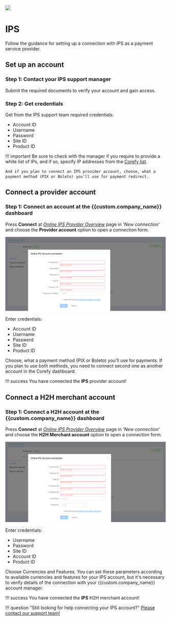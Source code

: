 <img src="https://static.openfintech.io/payment_providers/onleneips/logo.svg?w=400" width="400px" >

# IPS

Follow the guidance for setting up a connection with IPS as a payment service provider.

## Set up an account

### Step 1: Contact your IPS support manager

Submit the required documents to verify your account and gain access.

### Step 2: Get credentials

Get from the IPS support team required credentials:

- Account ID
- Username
- Password
- Site ID
- Product ID

!!! important
    Be sure to check with the manager if you require to provide a white list of IPs, and if so, specify IP addresses from the [Corefy list](/integration/ips/).

    And if you plan to connect an IPS provider account, choose, what a payment method (PIX or Boleto) you'll use for payment redirect.

## Connect a provider account

### Step 1: Connect an account at the {{custom.company_name}} dashboard

Press **Connect** at [*Online IPS Provider Overview*]({{custom.dashboard_base_url}}connect-directory/payment-providers/onlineips/general) page in *'New connection'* and choose the **Provider account** option to open a connection form.

![Connect](images/provider-account.png)

Enter credentials:

- Account ID
- Username
- Password
- Site ID
- Product ID

Choose, what a payment method (PIX or Boleto) you'll use for payments. If you plan to use both methods, you need to connect second one as another account in the Corefy dashboard.

!!! success
    You have connected the **IPS** provider account!

## Connect a H2H merchant account

### Step 1: Connect a H2H account at the {{custom.company_name}} dashboard

Press **Connect** at [*Online IPS Provider Overview*]({{custom.dashboard_base_url}}connect-directory/payment-providers/onlineips/general) page in *'New connection'* and choose the **H2H Merchant account** option to open a connection form.

![Connect](images/h2h-merchant-account.png)

Enter credentials:

- Username
- Password
- Site ID
- Account ID
- Product ID

Choose Currencies and Features. You can set these parameters according to available currencies and features for your IPS account, but it's necessary to verify details of the connection with your {{custom.company_name}} account manager.

!!! success
    You have connected the **IPS** H2H merchant account!

!!! question "Still looking for help connecting your IPS account?"
    <!--email_off-->[Please contact our support team!](mailto:{{custom.support_email}})<!--/email_off-->
